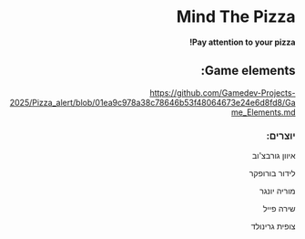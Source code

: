 <div dir='rtl' lang='he'>

# Mind The Pizza

**Pay attention to your pizza!**

## Game elements:
[https://github.com/Gamedev-Projects-2025/Pizza_alert/blob/01ea9c978a38c78646b53f48064673e24e6d8fd8/Game_Elements.md
](https://github.com/Gamedev-Projects-2025/Pizza_alert/blob/bf3e6d21938cfd7d04c221f2d8fce536dbb1f078/formal-elements.md)
### יוצרים:
איוון גורבצ'וב  

לידור בורופקר  

מוריה יונגר  

שירה פייל  

צופית גרינולד  

</div>
